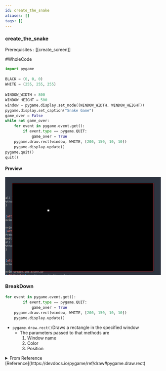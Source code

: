 ```yaml
---
id: create_the_snake
aliases: []
tags: []
---
```

### create_the_snake
 Prerequisites : [[create_screen]]

#WholeCode

```python
import pygame

BLACK = (0, 0, 0)
WHITE = (255, 255, 255)

WINDOW_WIDTH = 800
WINDOW_HEIGHT = 500
window = pygame.display.set_mode((WINDOW_WIDTH, WINDOW_HEIGHT))
pygame.display.set_caption("Snake Game")
game_over = False
while not game_over:
    for event in pygame.event.get():
        if event.type == pygame.QUIT:
            game_over = True
    pygame.draw.rect(window, WHITE, [200, 150, 10, 10])
    pygame.display.update()
pygame.quit()
quit()

```
#### Preview

![Preview](./screenshot_2.png)

### BreakDown
```python
for event in pygame.event.get():
        if event.type == pygame.QUIT:
            game_over = True
    pygame.draw.rect(window, WHITE, [200, 150, 10, 10])
    pygame.display.update()
```
- `pygame.draw.rect()`Draws a rectangle in the specified window
    - The parameters passed to that methods are 
        1. Window name
        2. Color
        3. Position

<details>
    <summary>From Reference</summary>
    <i>draw a rectangle</i>
        rect(surface, color, rect) -> Rect
        rect(surface, color, rect, width=0, border_radius=0, border_top_left_radius=-1, border_top_right_radius=-1, border_bottom_left_radius=-1, border_bottom_right_radius=-1) -> Rect
    </details>
        [Reference](https://devdocs.io/pygame/ref/draw#pygame.draw.rect)



